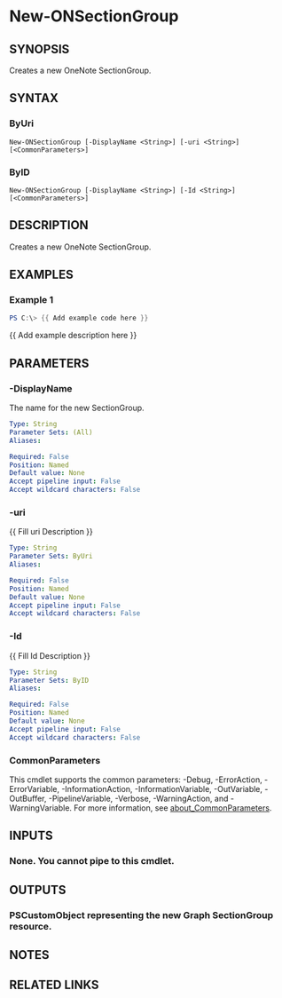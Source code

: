 # New-ONSectionGroup

## SYNOPSIS
Creates a new OneNote SectionGroup.

## SYNTAX

### ByUri
```
New-ONSectionGroup [-DisplayName <String>] [-uri <String>] [<CommonParameters>]
```

### ByID
```
New-ONSectionGroup [-DisplayName <String>] [-Id <String>] [<CommonParameters>]
```

## DESCRIPTION
Creates a new OneNote SectionGroup.

## EXAMPLES

### Example 1
```powershell
PS C:\> {{ Add example code here }}
```

{{ Add example description here }}

## PARAMETERS

### -DisplayName
The name for the new SectionGroup.

```yaml
Type: String
Parameter Sets: (All)
Aliases:

Required: False
Position: Named
Default value: None
Accept pipeline input: False
Accept wildcard characters: False
```

### -uri
{{ Fill uri Description }}

```yaml
Type: String
Parameter Sets: ByUri
Aliases:

Required: False
Position: Named
Default value: None
Accept pipeline input: False
Accept wildcard characters: False
```

### -Id
{{ Fill Id Description }}

```yaml
Type: String
Parameter Sets: ByID
Aliases:

Required: False
Position: Named
Default value: None
Accept pipeline input: False
Accept wildcard characters: False
```

### CommonParameters
This cmdlet supports the common parameters: -Debug, -ErrorAction, -ErrorVariable, -InformationAction, -InformationVariable, -OutVariable, -OutBuffer, -PipelineVariable, -Verbose, -WarningAction, and -WarningVariable. For more information, see [about_CommonParameters](http://go.microsoft.com/fwlink/?LinkID=113216).

## INPUTS

### None. You cannot pipe to this cmdlet.
## OUTPUTS

### PSCustomObject representing the new Graph SectionGroup resource.
## NOTES

## RELATED LINKS
